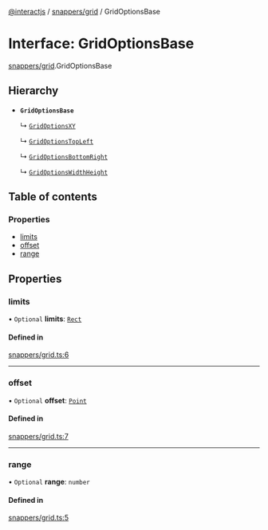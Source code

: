 [@interactjs](../README.md) / [snappers/grid](../modules/snappers_grid.md) / GridOptionsBase

# Interface: GridOptionsBase

[snappers/grid](../modules/snappers_grid.md).GridOptionsBase

## Hierarchy

- **`GridOptionsBase`**

  ↳ [`GridOptionsXY`](snappers_grid.GridOptionsXY.md)

  ↳ [`GridOptionsTopLeft`](snappers_grid.GridOptionsTopLeft.md)

  ↳ [`GridOptionsBottomRight`](snappers_grid.GridOptionsBottomRight.md)

  ↳ [`GridOptionsWidthHeight`](snappers_grid.GridOptionsWidthHeight.md)

## Table of contents

### Properties

- [limits](snappers_grid.GridOptionsBase.md#limits)
- [offset](snappers_grid.GridOptionsBase.md#offset)
- [range](snappers_grid.GridOptionsBase.md#range)

## Properties

### limits

• `Optional` **limits**: [`Rect`](core_types.Rect.md)

#### Defined in

[snappers/grid.ts:6](https://github.com/taye/interact.js/blob/d3d47461/packages/@interactjs/snappers/grid.ts#L6)

___

### offset

• `Optional` **offset**: [`Point`](core_types.Point.md)

#### Defined in

[snappers/grid.ts:7](https://github.com/taye/interact.js/blob/d3d47461/packages/@interactjs/snappers/grid.ts#L7)

___

### range

• `Optional` **range**: `number`

#### Defined in

[snappers/grid.ts:5](https://github.com/taye/interact.js/blob/d3d47461/packages/@interactjs/snappers/grid.ts#L5)
